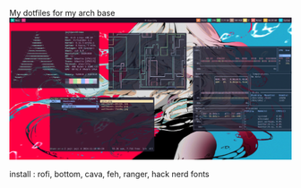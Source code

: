 My dotfiles for my arch base
![](https://github.com/0xjeji/archrice/blob/main/archrice.png)

install : rofi, bottom, cava, feh, ranger, hack nerd fonts
